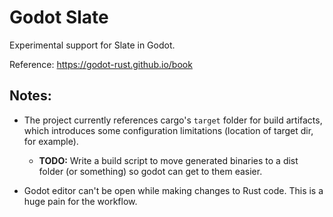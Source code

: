 # Godot Slate

Experimental support for Slate in Godot.

Reference: https://godot-rust.github.io/book

## Notes:

-   The project currently references cargo's `target` folder for build artifacts, which introduces some configuration limitations (location of target dir, for example).
    -   **TODO:** Write a build script to move generated binaries to a dist folder (or something) so godot can get to them easier.

-   Godot editor can't be open while making changes to Rust code. This is a huge pain for the workflow.
